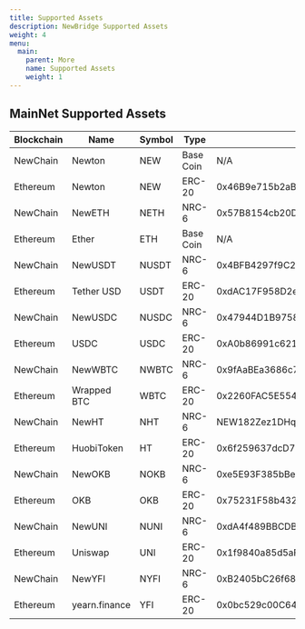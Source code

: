 ```yaml
---
title: Supported Assets
description: NewBridge Supported Assets
weight: 4
menu:
  main:
    parent: More
    name: Supported Assets
    weight: 1
---
```


## MainNet Supported Assets

| Blockchain | Name          | Symbol | Type      | Contract                                   |
| ---------- | ------------- | ------ | --------- | ------------------------------------------ |
| NewChain   | Newton        | NEW    | Base Coin | N/A                                        |
| Ethereum   | Newton        | NEW    | ERC-20    | 0x46B9e715b2aB7D5999DEe748eFe9379E4f94e0bF |
| NewChain   | NewETH        | NETH   | NRC-6     | 0x57B8154cb20D8a99a0d4aC55db3bcd19f61Baa5B |
| Ethereum   | Ether         | ETH    | Base Coin | N/A                                        |
| NewChain   | NewUSDT       | NUSDT  | NRC-6     | 0x4BFB4297f9C28a373aE6ae58a8f8EfeFF334cae8 |
| Ethereum   | Tether USD    | USDT   | ERC-20    | 0xdAC17F958D2ee523a2206206994597C13D831ec7 |
| NewChain   | NewUSDC       | NUSDC  | NRC-6     | 0x47944D1B9758424eb628dB7E2daA5F522745310D |
| Ethereum   | USDC          | USDC   | ERC-20    | 0xA0b86991c6218b36c1d19D4a2e9Eb0cE3606eB48 |
| NewChain   | NewWBTC       | NWBTC  | NRC-6     | 0x9fAaBEa3686c7176349406AB52D1eD31B693ac0b |
| Ethereum   | Wrapped BTC   | WBTC   | ERC-20    | 0x2260FAC5E5542a773Aa44fBCfeDf7C193bc2C599 |
| NewChain   | NewHT         | NHT    | NRC-6     | NEW182Zez1DHqZYy4dGBUczxHfvMV2pMvYp8vUZ    |
| Ethereum   | HuobiToken    | HT     | ERC-20    | 0x6f259637dcD74C767781E37Bc6133cd6A68aa161 |
| NewChain   | NewOKB        | NOKB   | NRC-6     | 0xe5E93F385bBebc4656FBA1b3faFF2B5C9B761EA0 |
| Ethereum   | OKB           | OKB    | ERC-20    | 0x75231F58b43240C9718Dd58B4967c5114342a86c |
| NewChain   | NewUNI        | NUNI   | NRC-6     | 0xdA4f489BBCDBb7ADe39AD60205bd64b38C1c2A40 |
| Ethereum   | Uniswap       | UNI    | ERC-20    | 0x1f9840a85d5aF5bf1D1762F925BDADdC4201F984 |
| NewChain   | NewYFI        | NYFI   | NRC-6     | 0xB2405bC26f68A49D52C722d6Ddc9902AB8dC30c7 |
| Ethereum   | yearn.finance | YFI    | ERC-20    | 0x0bc529c00C6401aEF6D220BE8C6Ea1667F6Ad93e |
